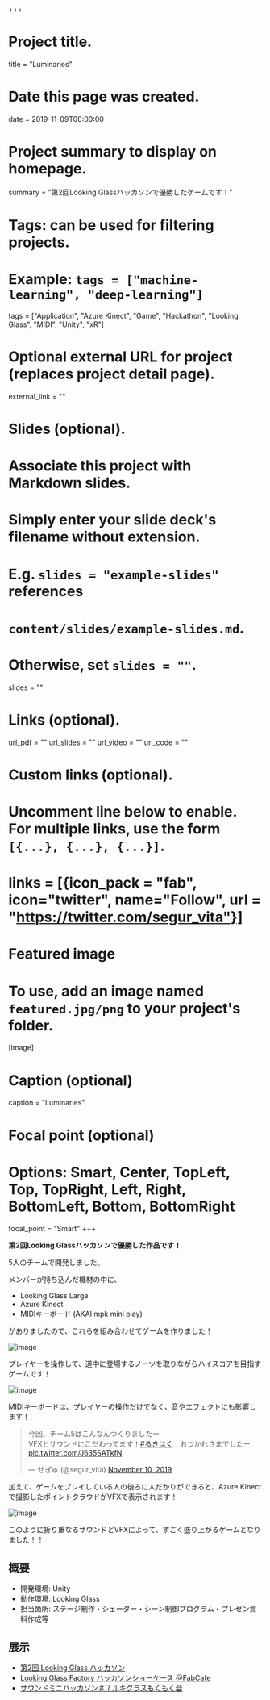 +++
# Project title.
title = "Luminaries"

# Date this page was created.
date = 2019-11-09T00:00:00

# Project summary to display on homepage.
summary = "第2回Looking Glassハッカソンで優勝したゲームです！"

# Tags: can be used for filtering projects.
# Example: `tags = ["machine-learning", "deep-learning"]`
tags = ["Application", "Azure Kinect", "Game", "Hackathon", "Looking Glass", "MIDI", "Unity", "xR"]

# Optional external URL for project (replaces project detail page).
external_link = ""

# Slides (optional).
#   Associate this project with Markdown slides.
#   Simply enter your slide deck's filename without extension.
#   E.g. `slides = "example-slides"` references 
#   `content/slides/example-slides.md`.
#   Otherwise, set `slides = ""`.
slides = ""

# Links (optional).
url_pdf = ""
url_slides = ""
url_video = ""
url_code = ""

# Custom links (optional).
#   Uncomment line below to enable. For multiple links, use the form `[{...}, {...}, {...}]`.
# links = [{icon_pack = "fab", icon="twitter", name="Follow", url = "https://twitter.com/segur_vita"}]

# Featured image
# To use, add an image named `featured.jpg/png` to your project's folder. 
[image]
  # Caption (optional)
  caption = "Luminaries"

  # Focal point (optional)
  # Options: Smart, Center, TopLeft, Top, TopRight, Left, Right, BottomLeft, Bottom, BottomRight
  focal_point = "Smart"
+++


**第2回Looking Glassハッカソンで優勝した作品です！**

5人のチームで開発しました。

メンバーが持ち込んだ機材の中に、

- Looking Glass Large
- Azure Kinect
- MIDIキーボード (AKAI mpk mini play)

がありましたので、これらを組み合わせてゲームを作りました！

![image](/img/luminaries/slide04.png)

プレイヤーを操作して、道中に登場するノーツを取りながらハイスコアを目指すゲームです！

![image](/img/luminaries/slide05.png)

MIDIキーボードは、プレイヤーの操作だけでなく、音やエフェクトにも影響します！

<blockquote class="twitter-tweet"><p lang="ja" dir="ltr">今回、チーム5はこんなんつくりましたー<br>VFXとサウンドにこだわってます！<a href="https://twitter.com/hashtag/%E3%82%8B%E3%81%8D%E3%81%AF%E3%81%8F?src=hash&amp;ref_src=twsrc%5Etfw">#るきはく</a>　おつかれさまでしたー <a href="https://t.co/J635SATkfN">pic.twitter.com/J635SATkfN</a></p>&mdash; せぎゅ (@segur_vita) <a href="https://twitter.com/segur_vita/status/1193491843352129542?ref_src=twsrc%5Etfw">November 10, 2019</a></blockquote> <script async src="https://platform.twitter.com/widgets.js" charset="utf-8"></script>

加えて、ゲームをプレイしている人の後ろに人だかりができると、Azure Kinectで撮影したポイントクラウドがVFXで表示されます！

![image](/img/luminaries/slide07.png)

このように折り重なるサウンドとVFXによって、すごく盛り上がるゲームとなりました！！



## 概要

- 開発環境: Unity
- 動作環境: Looking Glass
- 担当箇所: ステージ制作・シェーダー・シーン制御プログラム・プレゼン資料作成等


## 展示

- [第2回 Looking Glass ハッカソン](https://lookingglass.connpass.com/event/150321/)
- [Looking Glass Factory ハッカソンショーケース ＠FabCafe](https://www.facebook.com/events/464961161032180/)
- [サウンドミニハッカソン＃７ルキグラスもくもく会](https://effectorhack.connpass.com/event/155846/)



